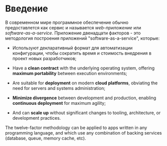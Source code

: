 Введение
============

В современном мире программное обеспечение обычно предоставлется как сервис и называется *web-приложение* или
*software-as-a-service*. Приложение двенадцати факторов - это методология построения приложений "software-as-a-service", которые:

* Используют декларативный формат для автоматизации конфигурации, чтобы сократить время и стоимость внедрения в проект новых
разработчиков;

* Have a **clean contract** with the underlying operating system, offering **maximum portability** between execution environments;
* Are suitable for **deployment** on modern **cloud platforms**, obviating the need for servers and systems administration;
* **Minimize divergence** between development and production, enabling **continuous deployment** for maximum agility;
* And can **scale up** without significant changes to tooling, architecture, or development practices.

The twelve-factor methodology can be applied to apps written in any programming language, and which use any combination of backing services (database, queue, memory cache, etc).
